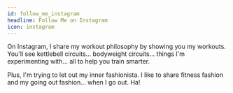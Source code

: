 ```yaml
---
id: follow_me_instagram
headline: Follow Me on Instagram
icon: instagram
---
```


On Instagram, I share my workout philosophy by showing you my workouts. You'll see kettlebell circuits... bodyweight circuits... things I'm experimenting with... all to help you train smarter.

Plus, I'm trying to let out my inner fashionista. I like to share fitness fashion and my going out fashion... when I go out. Ha!
